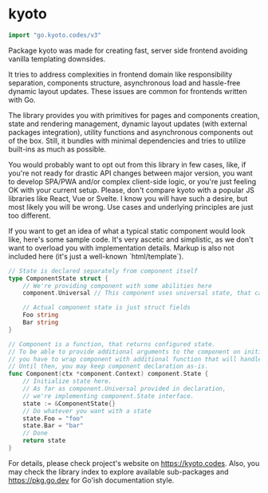 # kyoto

```go
import "go.kyoto.codes/v3"
```

Package kyoto was made for creating fast, server side frontend avoiding vanilla templating downsides.

It tries to address complexities in frontend domain like responsibility separation, components structure, asynchronous load and hassle-free dynamic layout updates. These issues are common for frontends written with Go.

The library provides you with primitives for pages and components creation, state and rendering management, dynamic layout updates \(with external packages integration\), utility functions and asynchronous components out of the box. Still, it bundles with minimal dependencies and tries to utilize built-ins as much as possible.

You would probably want to opt out from this library in few cases, like, if you're not ready for drastic API changes between major version, you want to develop SPA/PWA and/or complex client-side logic, or you're just feeling OK with your current setup. Please, don't compare kyoto with a popular JS libraries like React, Vue or Svelte. I know you will have such a desire, but most likely you will be wrong. Use cases and underlying principles are just too different.

If you want to get an idea of what a typical static component would look like, here's some sample code. It's very ascetic and simplistic, as we don't want to overload you with implementation details. Markup is also not included here \(it's just a well-known \`html/template\`\).

```go
// State is declared separately from component itself
type ComponentState struct {
	// We're providing component with some abilities here
	component.Universal // This component uses universal state, that can be (un)marshalled with both server and client

	// Actual component state is just struct fields
	Foo string
	Bar string
}

// Component is a function, that returns configured state.
// To be able to provide additional arguments to the component on initialization,
// you have to wrap component with additional function that will handle args and return actual component.
// Until then, you may keep component declaration as-is.
func Component(ctx *component.Context) component.State {
	// Initialize state here.
	// As far as component.Universal provided in declaration,
	// we're implementing component.State interface.
	state := &ComponentState{}
	// Do whatever you want with a state
	state.Foo = "foo"
	state.Bar = "bar"
	// Done
	return state
}
```

For details, please check project's website on https://kyoto.codes. Also, you may check the library index to explore available sub-packages and https://pkg.go.dev for Go'ish documentation style.

